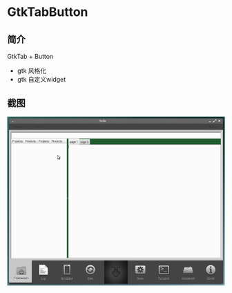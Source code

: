 # GtkTabButton

## 简介
GtkTab + Button

+ gtk 风格化
+ gtk 自定义widget

## 截图
![image](https://github.com/SlowlyCat/GtkTabButton/raw/master/screenshot/main.png)
